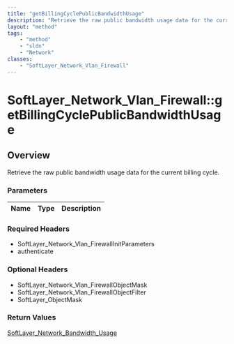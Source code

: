 ```yaml
---
title: "getBillingCyclePublicBandwidthUsage"
description: "Retrieve the raw public bandwidth usage data for the current billing cycle."
layout: "method"
tags:
    - "method"
    - "sldn"
    - "Network"
classes:
    - "SoftLayer_Network_Vlan_Firewall"
---
```

# SoftLayer_Network_Vlan_Firewall::getBillingCyclePublicBandwidthUsage
## Overview 
Retrieve the raw public bandwidth usage data for the current billing cycle.

### Parameters 
|Name | Type | Description |
| --- | --- | --- |


### Required Headers
* SoftLayer_Network_Vlan_FirewallInitParameters
* authenticate

### Optional Headers
* SoftLayer_Network_Vlan_FirewallObjectMask
* SoftLayer_Network_Vlan_FirewallObjectFilter
* SoftLayer_ObjectMask

### Return Values
<a href='/reference/datatypes/SoftLayer_Network_Bandwidth_Usage'>SoftLayer_Network_Bandwidth_Usage </a>

